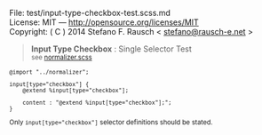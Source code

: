 File:      test/input-type-checkbox-test.scss.md  
License:   MIT — http://opensource.org/licenses/MIT  
Copyright: ( C ) 2014 Stefano F. Rausch < stefano@rausch-e.net >

> **Input Type Checkbox** : Single Selector Test  
> <small> see [normalizer.scss](../_normalizer.scss.md) </smalll>

    @import "../normalizer";

    input[type="checkbox"] {
        @extend %input[type="checkbox"];

        content : "@extend %input[type="checkbox"];";
    }

Only `input[type="checkbox"]` selector definitions should be stated.
